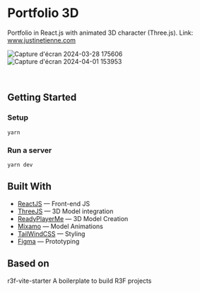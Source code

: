 # Portfolio 3D

Portfolio in React.js with animated 3D character (Three.js).
Link: www.justinetienne.com

![Capture d'écran 2024-03-28 175606](https://github.com/Jasufr/portfolio-3d-model/assets/125636129/67d84879-aa95-4bc4-aaa2-41446ff2f96d)
![Capture d'écran 2024-04-01 153953](https://github.com/Jasufr/portfolio-3d-model/assets/125636129/b967ab23-f43c-4a75-a0c7-fdcf3539e7f4)

<br>

## Getting Started
### Setup
```
yarn
```

### Run a server
```
yarn dev
```

## Built With
- [ReactJS]() — Front-end JS
- [ThreeJS]() — 3D Model integration
- [ReadyPlayerMe](https://readyplayer.me/fr/hub) — 3D Model Creation
- [Mixamo](https://www.mixamo.com/#/) — Model Animations
- [TailWindCSS](https://tailwindcss.com/) — Styling
- [Figma](https://www.figma.com) — Prototyping

 
## Based on
r3f-vite-starter
A boilerplate to build R3F projects

